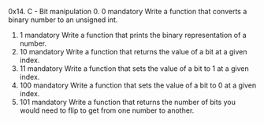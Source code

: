 0x14. C - Bit manipulation
0. 0
mandatory
Write a function that converts a binary number to an unsigned int.
1. 1
mandatory
Write a function that prints the binary representation of a number.
2. 10
mandatory
Write a function that returns the value of a bit at a given index.
3. 11
mandatory
Write a function that sets the value of a bit to 1 at a given index.
4. 100
mandatory
Write a function that sets the value of a bit to 0 at a given index.
5. 101
mandatory
Write a function that returns the number of bits you would need to flip to get from one number to another.
